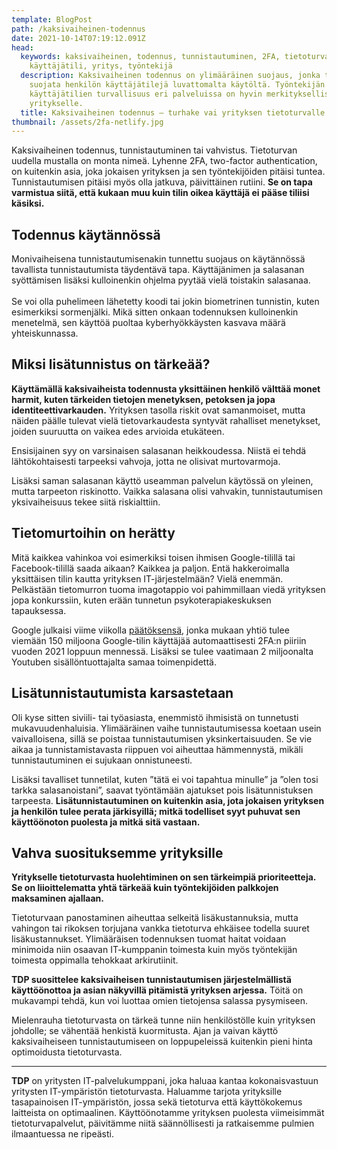 ```yaml
---
template: BlogPost
path: /kaksivaiheinen-todennus
date: 2021-10-14T07:19:12.091Z
head:
  keywords: kaksivaiheinen, todennus, tunnistautuminen, 2FA, tietoturva, salasana,
    käyttäjätili, yritys, työntekijä
  description: Kaksivaiheinen todennus on ylimääräinen suojaus, jonka tarkoitus on
    suojata henkilön käyttäjätilejä luvattomalta käytöltä. Työntekijän
    käyttäjätilien turvallisuus eri palveluissa on hyvin merkityksellistä myös
    yritykselle.
  title: Kaksivaiheinen todennus ­– turhake vai yrityksen tietoturvalle välttämätöntä?
thumbnail: /assets/2fa-netlify.jpg
---
```

Kaksivaiheinen todennus, tunnistautuminen tai vahvistus. Tietoturvan uudella mustalla on monta nimeä. Lyhenne 2FA, two-factor authentication, on kuitenkin asia, joka jokaisen yrityksen ja sen työntekijöiden pitäisi tuntea. Tunnistautumisen pitäisi myös olla jatkuva, päivittäinen rutiini. **Se on tapa varmistua siitä, että kukaan muu kuin tilin oikea käyttäjä ei pääse tiliisi käsiksi.**

## Todennus käytännössä

Monivaiheisena tunnistautumisenakin tunnettu suojaus on käytännössä tavallista tunnistautumista täydentävä tapa. Käyttäjänimen ja salasanan syöttämisen lisäksi kulloinenkin ohjelma pyytää vielä toistakin salasanaa. \
\
Se voi olla puhelimeen lähetetty koodi tai jokin biometrinen tunnistin, kuten esimerkiksi sormenjälki. Mikä sitten onkaan todennuksen kulloinenkin menetelmä, sen käyttöä puoltaa kyberhyökkäysten kasvava määrä yhteiskunnassa.

## Miksi lisätunnistus on tärkeää?

**Käyttämällä kaksivaiheista todennusta yksittäinen henkilö välttää monet harmit, kuten tärkeiden tietojen menetyksen, petoksen ja jopa identiteettivarkauden.** Yrityksen tasolla riskit ovat samanmoiset, mutta näiden päälle tulevat vielä tietovarkaudesta syntyvät rahalliset menetykset, joiden suuruutta on vaikea edes arvioida etukäteen.

Ensisijainen syy on varsinaisen salasanan heikkoudessa. Niistä ei tehdä lähtökohtaisesti tarpeeksi vahvoja, jotta ne olisivat murtovarmoja. 

Lisäksi saman salasanan käyttö useamman palvelun käytössä on yleinen, mutta tarpeeton riskinotto. Vaikka salasana olisi vahvakin, tunnistautumisen yksivaiheisuus tekee siitä riskialttiin.

## Tietomurtoihin on herätty

Mitä kaikkea vahinkoa voi esimerkiksi toisen ihmisen Google-tilillä tai Facebook-tilillä saada aikaan? Kaikkea ja paljon. Entä hakkeroimalla yksittäisen tilin kautta yrityksen IT-järjestelmään? Vielä enemmän. Pelkästään tietomurron tuoma imagotappio voi pahimmillaan viedä yrityksen jopa konkurssiin, kuten erään tunnetun psykoterapiakeskuksen tapauksessa.

Google julkaisi viime viikolla [päätöksensä](https://blog.google/technology/safety-security/making-sign-safer-and-more-convenient/), jonka mukaan yhtiö tulee viemään 150 miljoona Google-tilin käyttäjää automaattisesti 2FA:n piiriin vuoden 2021 loppuun mennessä. Lisäksi se tulee vaatimaan 2 miljoonalta Youtuben sisällöntuottajalta samaa toimenpidettä.

## Lisätunnistautumista karsastetaan

Oli kyse sitten siviili- tai työasiasta, enemmistö ihmisistä on tunnetusti mukavuudenhaluisia. Ylimääräinen vaihe tunnistautumisessa koetaan usein vaivalloisena, sillä se poistaa tunnistautumisen yksinkertaisuuden. Se vie aikaa ja tunnistamistavasta riippuen voi aiheuttaa hämmennystä, mikäli tunnistautuminen ei sujukaan onnistuneesti.

Lisäksi tavalliset tunnetilat, kuten ”tätä ei voi tapahtua minulle” ja ”olen tosi tarkka salasanoistani”, saavat työntämään ajatukset pois lisätunnistuksen tarpeesta. **Lisätunnistautuminen on kuitenkin asia, jota jokaisen yrityksen ja henkilön tulee perata järkisyillä; mitkä todelliset syyt puhuvat sen käyttöönoton puolesta ja mitkä sitä vastaan.**

## Vahva suosituksemme yrityksille

**Yritykselle tietoturvasta huolehtiminen on sen tärkeimpiä prioriteetteja. Se on liioittelematta yhtä tärkeää kuin työntekijöiden palkkojen maksaminen ajallaan.** 

Tietoturvaan panostaminen aiheuttaa selkeitä lisäkustannuksia, mutta vahingon tai rikoksen torjujana vankka tietoturva ehkäisee todella suuret lisäkustannukset. Ylimääräisen todennuksen tuomat haitat voidaan minimoida niin osaavan IT-kumppanin toimesta kuin myös työntekijän toimesta oppimalla tehokkaat arkirutiinit.

**TDP suosittelee kaksivaiheisen tunnistautumisen järjestelmällistä käyttöönottoa ja asian näkyvillä pitämistä yrityksen arjessa.** Töitä on mukavampi tehdä, kun voi luottaa omien tietojensa salassa pysymiseen. 

Mielenrauha tietoturvasta on tärkeä tunne niin henkilöstölle kuin yrityksen johdolle; se vähentää henkistä kuormitusta. Ajan ja vaivan käyttö kaksivaiheiseen tunnistautumiseen on loppupeleissä kuitenkin pieni hinta optimoidusta tietoturvasta.

---

**TDP** on yritysten IT-palvelukumppani, joka haluaa kantaa kokonaisvastuun yritysten IT-ympäristön tietoturvasta. Haluamme tarjota yrityksille tasapainoisen IT-ympäristön, jossa sekä tietoturva että käyttökokemus laitteista on optimaalinen. Käyttöönotamme yrityksen puolesta viimeisimmät tietoturvapalvelut, päivitämme niitä säännöllisesti ja ratkaisemme pulmien ilmaantuessa ne ripeästi.